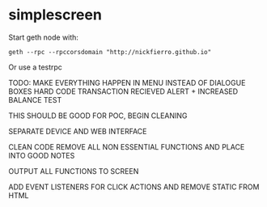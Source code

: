 # simplescreen
Start geth node with:
```
geth --rpc --rpccorsdomain "http://nickfierro.github.io"

```
Or use a testrpc

TODO:
MAKE EVERYTHING HAPPEN IN MENU INSTEAD OF DIALOGUE BOXES
HARD CODE TRANSACTION RECIEVED ALERT + INCREASED BALANCE
TEST

THIS SHOULD BE GOOD FOR POC, BEGIN CLEANING

SEPARATE DEVICE AND WEB INTERFACE

CLEAN CODE REMOVE ALL NON ESSENTIAL FUNCTIONS AND PLACE INTO GOOD NOTES

OUTPUT ALL FUNCTIONS TO SCREEN

ADD EVENT LISTENERS FOR CLICK ACTIONS AND REMOVE STATIC FROM HTML
